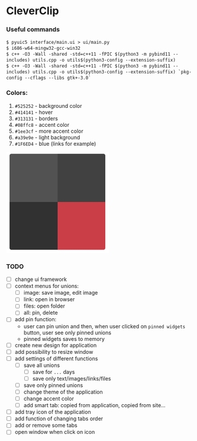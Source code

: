 # CleverClip

### Useful commands
    $ pyuic5 interface/main.ui > ui/main.py
    $ i686-w64-mingw32-gcc-win32
    $ c++ -O3 -Wall -shared -std=c++11 -fPIC $(python3 -m pybind11 --includes) utils.cpp -o utils$(python3-config --extension-suffix)
    $ c++ -O3 -Wall -shared -std=c++11 -fPIC $(python3 -m pybind11 --includes) utils.cpp -o utils$(python3-config --extension-suffix) `pkg-config --cflags --libs gtk+-3.0`

### Colors:

1. `#525252` - background color
2. `#414141` - hover
3. `#313131` - borders
4. `#08ffc8` - accent color
5. `#1ee3cf` - more accent color
6. `#a39e9e` - light background
6. `#1F6ED4` - blue (links for example)

![img.png](docs/sources/img.png)


### TODO

- [ ] change ui framework
- [ ] context menus for unions:
  - [ ] image: save image, edit image
  - [ ] link: open in browser
  - [ ] files: open folder
  - [ ] all: pin, delete
- [ ] add pin function:
  - user can pin union and then, when user clicked on `pinned widgets` button, user see only pinned unions
  - pinned widgets saves to memory
- [ ] create new design for application
- [ ] add possibility to resize window
- [ ] add settings of different functions
  - [ ] save all unions
    - [ ] save for `...` days
    - [ ] save only text/images/links/files
  - [ ] save only pinned unions
  - [ ] change theme of the application
  - [ ] change accent color
  - [ ] add smart tab: copied from application, copied from site...
- [ ] add tray icon of the application
- [ ] add function of changing tabs order
- [ ] add or remove some tabs
- [ ] open window when click on icon
